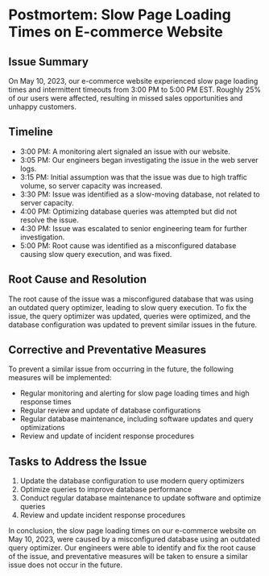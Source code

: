 # Postmortem: Slow Page Loading Times on E-commerce Website

## Issue Summary

On May 10, 2023, our e-commerce website experienced slow page loading times and intermittent timeouts from 3:00 PM to 5:00 PM EST. Roughly 25% of our users were affected, resulting in missed sales opportunities and unhappy customers.

## Timeline

- 3:00 PM: A monitoring alert signaled an issue with our website.
- 3:05 PM: Our engineers began investigating the issue in the web server logs.
- 3:15 PM: Initial assumption was that the issue was due to high traffic volume, so server capacity was increased.
- 3:30 PM: Issue was identified as a slow-moving database, not related to server capacity.
- 4:00 PM: Optimizing database queries was attempted but did not resolve the issue.
- 4:30 PM: Issue was escalated to senior engineering team for further investigation.
- 5:00 PM: Root cause was identified as a misconfigured database causing slow query execution, and was fixed.

## Root Cause and Resolution

The root cause of the issue was a misconfigured database that was using an outdated query optimizer, leading to slow query execution. To fix the issue, the query optimizer was updated, queries were optimized, and the database configuration was updated to prevent similar issues in the future.

## Corrective and Preventative Measures

To prevent a similar issue from occurring in the future, the following measures will be implemented:

- Regular monitoring and alerting for slow page loading times and high response times
- Regular review and update of database configurations
- Regular database maintenance, including software updates and query optimizations
- Review and update of incident response procedures

## Tasks to Address the Issue

1. Update the database configuration to use modern query optimizers
2. Optimize queries to improve database performance
3. Conduct regular database maintenance to update software and optimize queries
4. Review and update incident response procedures

In conclusion, the slow page loading times on our e-commerce website on May 10, 2023, were caused by a misconfigured database using an outdated query optimizer. Our engineers were able to identify and fix the root cause of the issue, and preventative measures will be taken to ensure a similar issue does not occur in the future.
